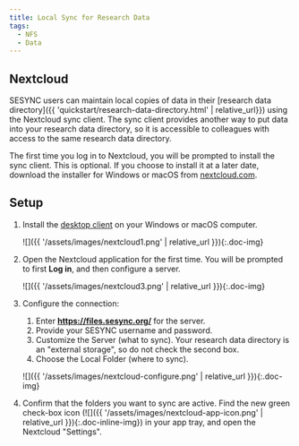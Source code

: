 ```yaml
---
title: Local Sync for Research Data
tags:
  - NFS
  - Data
---
```


## Nextcloud

SESYNC users can maintain local copies of data in their
[research data directory]({{ 'quickstart/research-data-directory.html'
| relative_url}}) using the Nextcloud sync client. The sync client
provides another way to put data into your research data directory, so
it is accessible to colleagues with access to the same research data
directory.

The first time you log in to Nextcloud, you will be prompted to
install the sync client. This is optional. If you choose to install it
at a later date, download the installer for Windows or macOS from
[nextcloud.com](https://nextcloud.com).

## Setup

1. Install the [desktop client](https://nextcloud.com/install/#install-clients)
on your Windows or macOS computer.

    ![]({{ '/assets/images/nextcloud1.png' | relative_url }}){:.doc-img}

2. Open the Nextcloud application for the first time. You will be prompted to first **Log in**, and then
configure a server.

    ![]({{ '/assets/images/nextcloud3.png' | relative_url }}){:.doc-img}

3. Configure the connection:
   1. Enter **https://files.sesync.org/** for the server.
   1. Provide your SESYNC username and password.
   1. Customize the Server (what to sync). Your research data directory is an "external storage", so do not check the second box.
   1. Choose the Local Folder (where to sync).

    ![]({{ '/assets/images/nextcloud-configure.png' | relative_url }}){:.doc-img}

1. Confirm that the folders you want to sync are active. Find the new green
check-box icon (![]({{ '/assets/images/nextcloud-app-icon.png' | relative_url
}}){:.doc-inline-img}) in your app tray, and open the Nextcloud "Settings".
